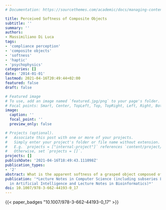 ```yaml
---
# Documentation: https://sourcethemes.com/academic/docs/managing-content/

title: Perceived Softness of Composite Objects
subtitle: ''
summary: ''
authors:
- Massimiliano Di Luca
tags:
- 'compliance perception'
- 'composite objects'
- 'softness'
- 'haptic'
- 'psychophysics'
categories: []
date: '2014-01-01'
lastmod: 2021-04-16T20:49:44+02:00
featured: false
draft: false

# Featured image
# To use, add an image named `featured.jpg/png` to your page's folder.
# Focal points: Smart, Center, TopLeft, Top, TopRight, Left, Right, BottomLeft, Bottom, BottomRight.
image:
  caption: ''
  focal_point: ''
  preview_only: false

# Projects (optional).
#   Associate this post with one or more of your projects.
#   Simply enter your project's folder or file name without extension.
#   E.g. `projects = ["internal-project"]` references `content/project/deep-learning/index.md`.
#   Otherwise, set `projects = []`.
projects: []
publishDate: '2021-04-16T18:49:43.111098Z'
publication_types:
- '2'
abstract: What is the apparent softness of a grasped object composed of two compliant materials? Experimental data indicates that perceived softness of a composite object depends on how the object is grasped and how it is oriented. If the object is grasped with a precision grip using index and thumb, turning around the object leads to a consistent change in overall perceived softness. Namely, the composite object seems softer when the index is in contact with the more compliant material than when it is in contact with the stiffer material. Importantly, such a difference in perceived softness due to object orientation is not present when the precision grip is obtained by opposing index and middle fingers to the thumb.
publication: '*Lecture Notes in Computer Science (including subseries Lecture Notes
  in Artificial Intelligence and Lecture Notes in Bioinformatics)*'
doi: 10.1007/978-3-662-44193-0_17
---
```

{{< paper_badges "10.1007/978-3-662-44193-0_17" >}}

